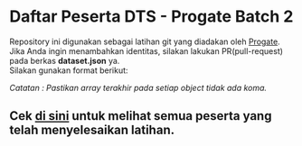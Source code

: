 # Daftar Peserta DTS - Progate Batch 2
Repository ini digunakan sebagai latihan git yang diadakan oleh [Progate](https://www.progate.com).
Jika Anda ingin menambahkan identitas, silakan lakukan PR(pull-request) pada berkas **dataset.json** ya.  
Silakan gunakan format berikut:

_Catatan : Pastikan array terakhir pada setiap object tidak ada koma._

## Cek [di sini](https://git.fahdilabib.my.id/ContohKasus) untuk melihat semua peserta yang telah menyelesaikan latihan.
